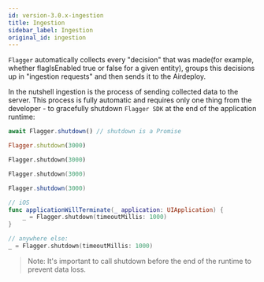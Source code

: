 ```yaml
---
id: version-3.0.x-ingestion
title: Ingestion
sidebar_label: Ingestion
original_id: ingestion
---
```


`Flagger` automatically collects every "decision" that was made(for example, whether flagIsEnabled true or false for a 
given entity), groups this decisions up in "ingestion requests" and then sends it to the Airdeploy.

In the nutshell ingestion is the process of sending collected data to the server. 
This process is fully automatic and requires only one thing from the developer - to gracefully shutdown `Flagger SDK` at 
the end of the application runtime:

<!--DOCUSAURUS_CODE_TABS-->
<!--Javascript-->
```javascript
await Flagger.shutdown() // shutdown is a Promise
```
<!--Ruby-->
```ruby
Flagger.shutdown(3000)
```
<!--Python-->
```python
Flagger.shutdown(3000)
```
<!--Go-->
```go
Flagger.shutdown(3000)
```
<!--Java-->
```java
Flagger.shutdown(3000)
```
<!--Swift-->
```swift
// iOS
func applicationWillTerminate(_ application: UIApplication) {
    _ = Flagger.shutdown(timeoutMillis: 1000)
}

// anywhere else:
_ = Flagger.shutdown(timeoutMillis: 1000)
```
<!--END_DOCUSAURUS_CODE_TABS-->

> Note: It's important to call shutdown before the end of the runtime to prevent data loss.